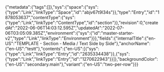 {"metadata":{"tags":[]},"sys":{"space":{"sys":{"type":"Link","linkType":"Space","id":"abjv67t9l34s"}},"type":"Entry","id":"1878053637","contentType":{"sys":{"type":"Link","linkType":"ContentType","id":"section"}},"revision":0,"createdAt":"2022-06-06T14:03:12.595Z","updatedAt":"2022-07-06T03:05:09.385Z","environment":{"sys":{"id":"master-starter-v2","type":"Link","linkType":"Environment"}}},"fields":{"internalTitle":{"en-US":"TEMPLATE - Section - Media / Text Side by Side"},"anchorName":{"en-US":"testt"},"contents":{"en-US":[{"sys":{"type":"Link","linkType":"Entry","id":"2635334438"}},{"sys":{"type":"Link","linkType":"Entry","id":"1270622943"}}]},"backgroundColor":{"en-US":"secondary.main"},"variant":{"en-US":"two-per-row"}}}